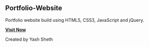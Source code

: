 ## Portfolio-Website
Portfolio website build using HTML5, CSS3, JavaScript and jQuery.

<a href="https://yash-sheth.com/" target="_blank">**Visit Now** </a>

Created by Yash Sheth 